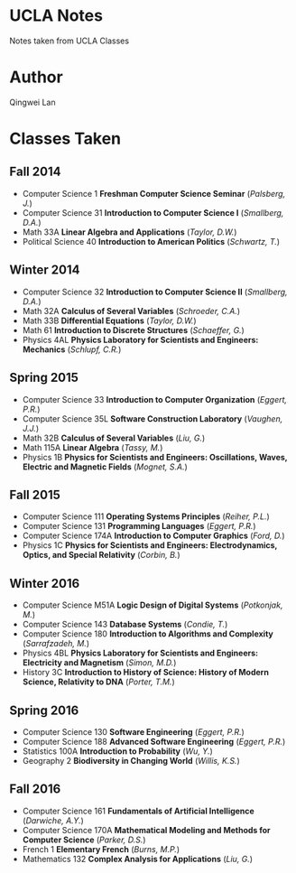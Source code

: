 # UCLA Notes

Notes taken from UCLA Classes

# Author

Qingwei Lan

# Classes Taken

## Fall 2014
- Computer Science 1 **Freshman Computer Science Seminar** (*Palsberg, J.*)
- Computer Science 31 **Introduction to Computer Science I** (*Smallberg, D.A.*)
- Math 33A **Linear Algebra and Applications** (*Taylor, D.W.*)
- Political Science 40 **Introduction to American Politics** (*Schwartz, T.*)

## Winter 2014
- Computer Science 32 **Introduction to Computer Science II** (*Smallberg, D.A.*)
- Math 32A **Calculus of Several Variables** (*Schroeder, C.A.*)
- Math 33B **Differential Equations** (*Taylor, D.W.*)
- Math 61 **Introduction to Discrete Structures** (*Schaeffer, G.*)
- Physics 4AL **Physics Laboratory for Scientists and Engineers: Mechanics** (*Schlupf, C.R.*)

## Spring 2015
- Computer Science 33 **Introduction to Computer Organization** (*Eggert, P.R.*)
- Computer Science 35L **Software Construction Laboratory** (*Vaughen, J.J.*)
- Math 32B **Calculus of Several Variables** (*Liu, G.*)
- Math 115A **Linear Algebra** (*Tassy, M.*)
- Physics 1B **Physics for Scientists and Engineers: Oscillations, Waves, Electric and Magnetic Fields** (*Mognet, S.A.*)

## Fall 2015
- Computer Science 111 **Operating Systems Principles** (*Reiher, P.L.*)
- Computer Science 131 **Programming Languages** (*Eggert, P.R.*)
- Computer Science 174A **Introduction to Computer Graphics** (*Ford, D.*)
- Physics 1C **Physics for Scientists and Engineers: Electrodynamics, Optics, and Special Relativity** (*Corbin, B.*)

## Winter 2016
- Computer Science M51A **Logic Design of Digital Systems** (*Potkonjak, M.*)
- Computer Science 143 **Database Systems** (*Condie, T.*)
- Computer Science 180 **Introduction to Algorithms and Complexity** (*Sarrafzadeh, M.*)
- Physics 4BL **Physics Laboratory for Scientists and Engineers: Electricity and Magnetism** (*Simon, M.D.*)
- History 3C **Introduction to History of Science: History of Modern Science, Relativity to DNA** (*Porter, T.M.*)

## Spring 2016
- Computer Science 130 **Software Engineering** (*Eggert, P.R.*)
- Computer Science 188 **Advanced Software Engineering** (*Eggert, P.R.*)
- Statistics 100A **Introduction to Probability** (*Wu, Y.*)
- Geography 2 **Biodiversity in Changing World** (*Willis, K.S.*)

## Fall 2016
- Computer Science 161 **Fundamentals of Artificial Intelligence** (*Darwiche, A.Y.*)
- Computer Science 170A **Mathematical Modeling and Methods for Computer Science** (*Parker, D.S.*)
- French 1 **Elementary French** (*Burns, M.P.*)
- Mathematics 132 **Complex Analysis for Applications** (*Liu, G.*)
